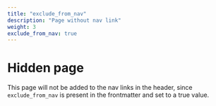 ```yaml
---
title: "exclude_from_nav"
description: "Page without nav link"
weight: 3
exclude_from_nav: true
---
```


# Hidden page

This page will not be added to the nav links in the header, since `exclude_from_nav` is present in the frontmatter and set to a true value.
